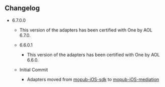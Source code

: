 ## Changelog
* 6.7.0.0
    * This version of the adapters has been certified with One by AOL 6.7.0.

  * 6.6.0.1
    * This version of the adapters has been certified with One by AOL 6.6.0.

  * Initial Commit
  	* Adapters moved from [mopub-iOS-sdk](https://github.com/mopub/mopub-ios-sdk) to [mopub-iOS-mediation](https://github.com/mopub/mopub-iOS-mediation/)
